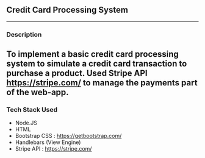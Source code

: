 ## Credit Card Processing System 
---
### Description
To implement a basic credit card processing system to simulate a credit card transaction to purchase a product. Used Stripe API https://stripe.com/ to manage the payments part of the web-app.
---
### Tech Stack Used
- Node.JS
- HTML
- Bootstrap CSS : https://getbootstrap.com/
- Handlebars (View Engine)
- Stripe API : https://stripe.com/